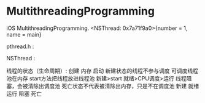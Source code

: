 # MultithreadingProgramming
iOS MultithreadingProgramming.
<NSThread: 0x7a71f9a0>{number = 1, name = main}

pthread.h : 

NSThread :

线程的状态（生命周期）:
创建 内存 启动 
新建状态的线程不参与调度
可调度线程池在内存
start方法把线程放进线程池
新建>start 就绪>CPU调度>运行
线程阻塞，会被清除出调度池
死亡状态不代表被清除出内存，只是不在调度池
新建 就绪 运行 阻塞 死亡
